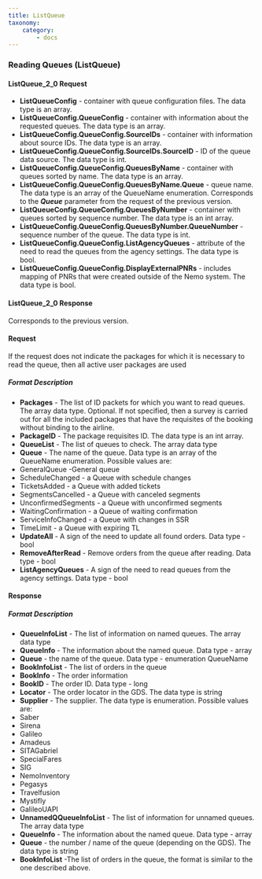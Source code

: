 ```yaml
---
title: ListQueue
taxonomy:
    category:
        - docs
---
```


### Reading Queues (ListQueue)

#### ListQueue_2_0 Request
- **ListQueueConfig** - container with queue configuration files. The data type is an array.
- **ListQueueConfig.QueueConfig** - container with information about the requested queues. The data type is an array.
- **ListQueueConfig.QueueConfig.SourceIDs** - container with information about source IDs. The data type is an array.
- **ListQueueConfig.QueueConfig.SourceIDs.SourceID** - ID of the queue data source. The data type is int.
- **ListQueueConfig.QueueConfig.QueuesByName** - container with queues sorted by name. The data type is an array.
- **ListQueueConfig.QueueConfig.QueuesByName.Queue** - queue name. The data type is an array of the QueueName enumeration. Corresponds to the _**Queue**_ parameter from the request of the previous version.
- **ListQueueConfig.QueueConfig.QueuesByNumber** - container with queues sorted by sequence number. The data type is an int array.
- **ListQueueConfig.QueueConfig.QueuesByNumber.QueueNumber** - sequence number of the queue. The data type is int.
- **ListQueueConfig.QueueConfig.ListAgencyQueues** - attribute of the need to read the queues from the agency settings. The data type is bool.
- **ListQueueConfig.QueueConfig.DisplayExternalPNRs** - includes mapping of PNRs that were created outside of the Nemo system. The data type is bool.

#### ListQueue_2_0 Response
Corresponds to the previous version.


#### Request

If the request does not indicate the packages for which it is necessary to read the queue, then all active user packages are used

##### Format Description

-  **Packages** - The list of ID packets for which you want to read queues. The array data type. Optional. If not specified, then a survey is carried out for all the included packages that have the requisites of the booking without binding to the airline.
-  **PackageID** - The package requisites ID. The data type is an int array.
-  **QueueList** - The list of queues to check. The array data type
-  **Queue** - The name of the queue. Data type is an array of the QueueName enumeration. Possible values are:
 - GeneralQueue -General queue
 - ScheduleChanged - a Queue with schedule changes  
 - TicketsAdded - a Queue with added tickets
 - SegmentsCancelled - a Queue with canceled segments
 - UnconfirmedSegments - a Queue with unconfirmed segments
 - WaitingConfirmation - a Queue of waiting confirmation
 - ServiceInfoChanged - a Queue with changes in SSR
 - TimeLimit - a Queue with expiring TL
-  **UpdateAll** - A sign of the need to update all found orders. Data type - bool
-  **RemoveAfterRead** - Remove orders from the queue after reading. Data type - bool
-  **ListAgencyQueues** - A sign of the need to read queues from the agency settings. Data type - bool

#### Response

##### Format Description

-  **QueueInfoList** - The list of information on named queues. The array data type
-  **QueueInfo** - The information about the named queue. Data type - array
-  **Queue** - the name of the queue. Data type - enumeration QueueName
-  **BookInfoList** - The list of orders in the queue
-  **BookInfo** - The order information
-  **BookID** - The order ID. Data type - long
-  **Locator** - The order locator in the GDS. The data type is string
-  **Supplier** - The supplier. The data type is enumeration. Possible values ​​are:
 - Saber
 - Sirena
 - Galileo
 - Amadeus
 - SITAGabriel
 - SpecialFares
 - SIG
 - NemoInventory
 - Pegasys
 - Travelfusion
 - Mystifly
 - GalileoUAPI
-  **UnnamedQQueueInfoList** - The list of information for unnamed queues. The array data type
-  **QueueInfo** - The information about the named queue. Data type - array
-  **Queue** - the number / name of the queue (depending on the GDS). The data type is string
-  **BookInfoList** -The list of orders in the queue, the format is similar to the one described above.